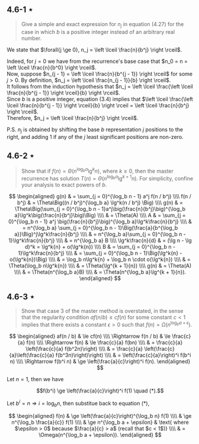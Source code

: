 ## 4.6-1 $\star$

> Give a simple and exact expression for $n_j$ in equation $\text{(4.27)}$ for the case in which $b$ is a positive integer instead of an arbitrary real number.

We state that $\forall{j \ge 0}, n_j = \left \lceil \frac{n}{b^j} \right \rceil$.  

Indeed, for $j = 0$ we have from the recurrence's base case that $n_0 = n = \left \lceil \frac{n}{b^0} \right \rceil$.  
Now, suppose $n_{j - 1} = \left \lceil \frac{n}{b^{j - 1}} \right \rceil$ for some $j > 0$. By definition, $n_j = \left \lceil \frac{n_{j - 1}}{b} \right \rceil$.  
It follows from the induction hypothesis that $n_j = \left \lceil \frac{\left \lceil \frac{n}{b^{j - 1}} \right \rceil}{b} \right \rceil$.  
Since $b$ is a positive integer, equation $\text{(3.4)}$ implies that $\left \lceil \frac{\left \lceil \frac{n}{b^{j - 1}} \right \rceil}{b} \right \rceil = \left \lceil \frac{n}{b^j} \right \rceil$.  
Therefore, $n_j = \left \lceil \frac{n}{b^j} \right \rceil$.

P.S. $n_j$ is obtained by shifting the base $b$ representation $j$ positions to the right, and adding $1$ if any of the $j$ least significant positions are non-zero.

## 4.6-2 $\star$

> Show that if $f(n) = \Theta(n^{\log_b a}\lg^k{n})$, where $k \ge 0$, then the master recurrence has solution $T(n) = \Theta(n^{\log_b a}\lg^{k + 1}n)$. For simplicity, confine your analysis to exact powers of $b$.

$$
\begin{aligned}
            g(n) & = \sum_{j = 0}^{\log_b n - 1} a^j f(n / b^j) \\\\
      f(n / b^j) & = \Theta\Big((n / b^j)^{\log_b a} \lg^k(n / b^j) \Big) \\\\
            g(n) & = \Theta\Big(\sum_{j = 0}^{\log_b n - 1}a^j\big(\frac{n}{b^j}\big)^{\log_b a}\lg^k\big(\frac{n}{b^j}\big)\Big) \\\\
                 & = \Theta(A) \\\\
               A & = \sum_{j = 0}^{\log_b n - 1} a^j \big(\frac{n}{b^j}\big)^{\log_b a}\lg^k\frac{n}{b^j} \\\\
                 & = n^{\log_b a} \sum_{j = 0}^{\log_b n - 1}\Big(\frac{a}{b^{\log_b a}}\Big)^j\lg^k\frac{n}{b^j} \\\\
                 & = n^{\log_b a}\sum_{j = 0}^{\log_b n - 1}\lg^k\frac{n}{b^j} \\\\
                 & = n^{\log_b a} B \\\\
\lg^k\frac{n}{d} & = (\lg n - \lg d)^k = \lg^k{n} + o(\lg^k{n}) \\\\
               B & = \sum_{j = 0}^{\log_b n - 1}\lg^k\frac{n}{b^j} \\\\
                 & = \sum_{j = 0}^{\log_b n - 1}\Big(\lg^k{n} - o(\lg^k{n})\Big) \\\\
                 & = \log_b n\lg^k{n} + \log_b n \cdot o(\lg^k{n}) \\\\
                 & = \Theta(\log_b n\lg^k{n}) \\\\
                 & = \Theta(\lg^{k + 1}{n}) \\\\
            g(n) & = \Theta(A) \\\\
                 & = \Theta(n^{\log_b a}B) \\\\
                 & = \Theta(n^{\log_b a}\lg^{k + 1}{n}).
\end{aligned}
$$

## 4.6-3 $\star$

> Show that case 3 of the master method is overstated, in the sense that the regularity condition $af(n / b) \le cf(n)$ for some constant $c < 1$ implies that there exists a constant $\epsilon > 0$ such that $f(n) = \Omega(n^{\log_b a + \epsilon})$.

$$
\begin{aligned}
           af(n / b) & \le cf(n) \\\\
\Rightarrow f(n / b) & \le \frac{c}{a} f(n) \\\\
    \Rightarrow f(n) & \le \frac{c}{a} f(bn) \\\\
                     & =   \frac{c}{a} \left(\frac{c}{a} f(b^2n)\right) \\\\
                     & =   \frac{c}{a} \left(\frac{c}{a}\left(\frac{c}{a} f(b^3n)\right)\right) \\\\
                     & =   \left(\frac{c}{a}\right)^i f(b^i n) \\\\
\Rightarrow f(b^i n) & \ge \left(\frac{a}{c}\right)^i f(n).
\end{aligned}
$$

Let $n = 1$, then we have

$$f(b^i) \ge \left(\frac{a}{c}\right)^i f(1) \quad (*).$$

Let $b^i = n \Rightarrow i = \log_b n$, then substitue back to equation $(*)$,

$$
\begin{aligned}
f(n) & \ge \left(\frac{a}{c}\right)^{\log_b n} f(1) \\\\
     & \ge n^{\log_b \frac{a}{c}} f(1) \\\\
     & \ge n^{\log_b a + \epsilon} & \text{ where $\epsilon > 0$ because $\frac{a}{c} > a$ (recall that $c < 1$)} \\\\
     & =   \Omega(n^{\log_b a + \epsilon}).
\end{aligned}
$$
